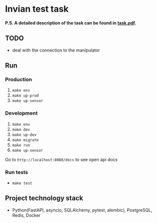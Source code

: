# Invian test task
#### P.S. A detailed description of the task can be found in [task.pdf](./task.pdf). ####

## TODO
* deal with the connection to the manipulator

## Run
### Production

1. `make env`
2. `make up-prod`
3. `make up-sensor`

### Development

1. `make env`
2. `make dev`
3. `make up-dev`
4. `make migrate`
5. `make run`
6. `make up-sensor`

Go to `http://localhost:8080/docs` to see open api docs

### Run tests

* `make test`

## Project technology stack

* Python(FastAPI, asyncio, SQLAlchemy, pytest, alembic), PostgreSQL, Redis, Docker
